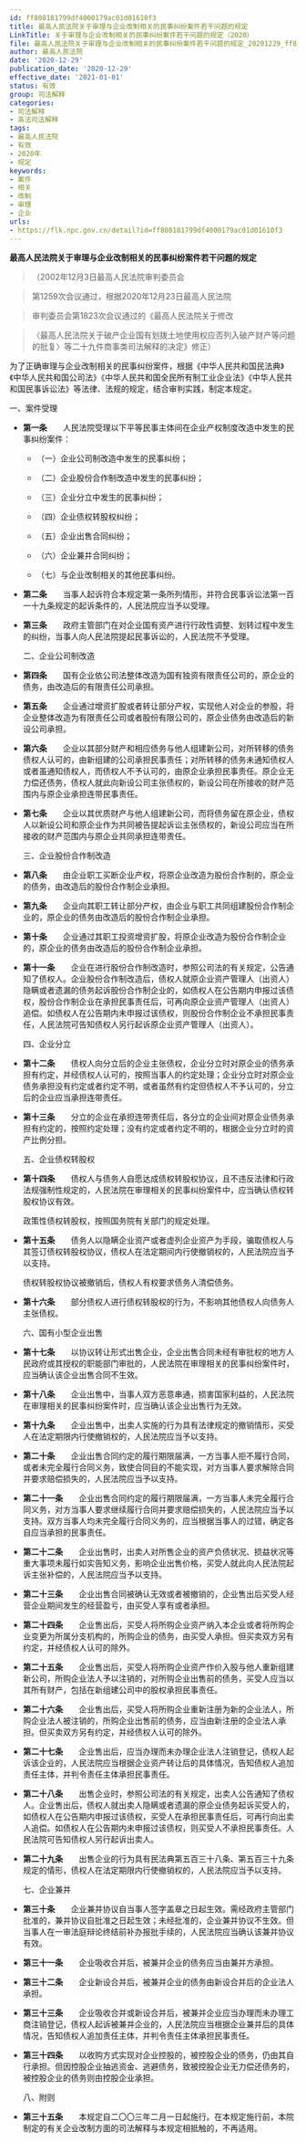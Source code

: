 ```yaml
---
id: ff808181799df4000179ac01d01610f3
title: 最高人民法院关于审理与企业改制相关的民事纠纷案件若干问题的规定
LinkTitle: 关于审理与企业改制相关的民事纠纷案件若干问题的规定（2020）
file: 最高人民法院关于审理与企业改制相关的民事纠纷案件若干问题的规定_20201229_ff808181799df4000179ac01d01610f3.docx
author: 最高人民法院
date: '2020-12-29'
publication_date: '2020-12-29'
effective_date: '2021-01-01'
status: 有效
group: 司法解释
categories:
- 司法解释
- 高法司法解释
tags:
- 最高人民法院
- 有效
- 2020年
- 规定
keywords:
- 案件
- 相关
- 改制
- 审理
- 企业
urls:
- https://flk.npc.gov.cn/detail?id=ff808181799df4000179ac01d01610f3
---
```


**最高人民法院关于审理与企业改制相关的民事纠纷案件若干问题的规定**

> （2002年12月3日最高人民法院审判委员会

> 第1259次会议通过，根据2020年12月23日最高人民法院

> 审判委员会第1823次会议通过的《最高人民法院关于修改

> 〈最高人民法院关于破产企业国有划拨土地使用权应否列入破产财产等问题的批复〉等二十九件商事类司法解释的决定》修正）

为了正确审理与企业改制相关的民事纠纷案件，根据《中华人民共和国民法典》《中华人民共和国公司法》《中华人民共和国全民所有制工业企业法》《中华人民共和国民事诉讼法》等法律、法规的规定，结合审判实践，制定本规定。

一、案件受理

- **第一条**　　人民法院受理以下平等民事主体间在企业产权制度改造中发生的民事纠纷案件：

  - （一）企业公司制改造中发生的民事纠纷；

  - （二）企业股份合作制改造中发生的民事纠纷；

  - （三）企业分立中发生的民事纠纷；

  - （四）企业债权转股权纠纷；

  - （五）企业出售合同纠纷；

  - （六）企业兼并合同纠纷；

  - （七）与企业改制相关的其他民事纠纷。

- **第二条**　　当事人起诉符合本规定第一条所列情形，并符合民事诉讼法第一百一十九条规定的起诉条件的，人民法院应当予以受理。

- **第三条**　　政府主管部门在对企业国有资产进行行政性调整、划转过程中发生的纠纷，当事人向人民法院提起民事诉讼的，人民法院不予受理。

  二、企业公司制改造

- **第四条**　　国有企业依公司法整体改造为国有独资有限责任公司的，原企业的债务，由改造后的有限责任公司承担。

- **第五条**　　企业通过增资扩股或者转让部分产权，实现他人对企业的参股，将企业整体改造为有限责任公司或者股份有限公司的，原企业债务由改造后的新设公司承担。

- **第六条**　　企业以其部分财产和相应债务与他人组建新公司，对所转移的债务债权人认可的，由新组建的公司承担民事责任；对所转移的债务未通知债权人或者虽通知债权人，而债权人不予认可的，由原企业承担民事责任。原企业无力偿还债务，债权人就此向新设公司主张债权的，新设公司在所接收的财产范围内与原企业承担连带民事责任。

- **第七条**　　企业以其优质财产与他人组建新公司，而将债务留在原企业，债权人以新设公司和原企业作为共同被告提起诉讼主张债权的，新设公司应当在所接收的财产范围内与原企业共同承担连带责任。

  三、企业股份合作制改造

- **第八条**　　由企业职工买断企业产权，将原企业改造为股份合作制的，原企业的债务，由改造后的股份合作制企业承担。

- **第九条**　　企业向其职工转让部分产权，由企业与职工共同组建股份合作制企业的，原企业的债务由改造后的股份合作制企业承担。

- **第十条**　　企业通过其职工投资增资扩股，将原企业改造为股份合作制企业的，原企业的债务由改造后的股份合作制企业承担。

- **第十一条**　　企业在进行股份合作制改造时，参照公司法的有关规定，公告通知了债权人。企业股份合作制改造后，债权人就原企业资产管理人（出资人）隐瞒或者遗漏的债务起诉股份合作制企业的，如债权人在公告期内申报过该债权，股份合作制企业在承担民事责任后，可再向原企业资产管理人（出资人）追偿。如债权人在公告期内未申报过该债权，则股份合作制企业不承担民事责任，人民法院可告知债权人另行起诉原企业资产管理人（出资人）。

  四、企业分立

- **第十二条**　　债权人向分立后的企业主张债权，企业分立时对原企业的债务承担有约定，并经债权人认可的，按照当事人的约定处理；企业分立时对原企业债务承担没有约定或者约定不明，或者虽然有约定但债权人不予认可的，分立后的企业应当承担连带责任。

- **第十三条**　　分立的企业在承担连带责任后，各分立的企业间对原企业债务承担有约定的，按照约定处理；没有约定或者约定不明的，根据企业分立时的资产比例分担。

  五、企业债权转股权

- **第十四条**　　债权人与债务人自愿达成债权转股权协议，且不违反法律和行政法规强制性规定的，人民法院在审理相关的民事纠纷案件中，应当确认债权转股权协议有效。

  政策性债权转股权，按照国务院有关部门的规定处理。

- **第十五条**　　债务人以隐瞒企业资产或者虚列企业资产为手段，骗取债权人与其签订债权转股权协议，债权人在法定期间内行使撤销权的，人民法院应当予以支持。

  债权转股权协议被撤销后，债权人有权要求债务人清偿债务。

- **第十六条**　　部分债权人进行债权转股权的行为，不影响其他债权人向债务人主张债权。

  六、国有小型企业出售

- **第十七条**　　以协议转让形式出售企业，企业出售合同未经有审批权的地方人民政府或其授权的职能部门审批的，人民法院在审理相关的民事纠纷案件时，应当确认该企业出售合同不生效。

- **第十八条**　　企业出售中，当事人双方恶意串通，损害国家利益的，人民法院在审理相关的民事纠纷案件时，应当确认该企业出售行为无效。

- **第十九条**　　企业出售中，出卖人实施的行为具有法律规定的撤销情形，买受人在法定期限内行使撤销权的，人民法院应当予以支持。

- **第二十条**　　企业出售合同约定的履行期限届满，一方当事人拒不履行合同，或者未完全履行合同义务，致使合同目的不能实现，对方当事人要求解除合同并要求赔偿损失的，人民法院应当予以支持。

- **第二十一条**　　企业出售合同约定的履行期限届满，一方当事人未完全履行合同义务，对方当事人要求继续履行合同并要求赔偿损失的，人民法院应当予以支持。双方当事人均未完全履行合同义务的，应当根据当事人的过错，确定各自应当承担的民事责任。

- **第二十二条**　　企业出售时，出卖人对所售企业的资产负债状况、损益状况等重大事项未履行如实告知义务，影响企业出售价格，买受人就此向人民法院起诉主张补偿的，人民法院应当予以支持。

- **第二十三条**　　企业出售合同被确认无效或者被撤销的，企业售出后买受人经营企业期间发生的经营盈亏，由买受人享有或者承担。

- **第二十四条**　　企业售出后，买受人将所购企业资产纳入本企业或者将所购企业变更为所属分支机构的，所购企业的债务，由买受人承担。但买卖双方另有约定，并经债权人认可的除外。

- **第二十五条**　　企业售出后，买受人将所购企业资产作价入股与他人重新组建新公司，所购企业法人予以注销的，对所购企业出售前的债务，买受人应当以其所有财产，包括在新组建公司中的股权承担民事责任。

- **第二十六条**　　企业售出后，买受人将所购企业重新注册为新的企业法人，所购企业法人被注销的，所购企业出售前的债务，应当由新注册的企业法人承担。但买卖双方另有约定，并经债权人认可的除外。

- **第二十七条**　　企业售出后，应当办理而未办理企业法人注销登记，债权人起诉该企业的，人民法院应当根据企业资产转让后的具体情况，告知债权人追加责任主体，并判令责任主体承担民事责任。

- **第二十八条**　　出售企业时，参照公司法的有关规定，出卖人公告通知了债权人。企业售出后，债权人就出卖人隐瞒或者遗漏的原企业债务起诉买受人的，如债权人在公告期内申报过该债权，买受人在承担民事责任后，可再行向出卖人追偿。如债权人在公告期内未申报过该债权，则买受人不承担民事责任。人民法院可告知债权人另行起诉出卖人。

- **第二十九条**　　出售企业的行为具有民法典第五百三十八条、第五百三十九条规定的情形，债权人在法定期限内行使撤销权的，人民法院应当予以支持。

  七、企业兼并

- **第三十条**　　企业兼并协议自当事人签字盖章之日起生效。需经政府主管部门批准的，兼并协议自批准之日起生效；未经批准的，企业兼并协议不生效。但当事人在一审法庭辩论终结前补办报批手续的，人民法院应当确认该兼并协议有效。

- **第三十一条**　　企业吸收合并后，被兼并企业的债务应当由兼并方承担。

- **第三十二条**　　企业新设合并后，被兼并企业的债务由新设合并后的企业法人承担。

- **第三十三条**　　企业吸收合并或新设合并后，被兼并企业应当办理而未办理工商注销登记，债权人起诉被兼并企业的，人民法院应当根据企业兼并后的具体情况，告知债权人追加责任主体，并判令责任主体承担民事责任。

- **第三十四条**　　以收购方式实现对企业控股的，被控股企业的债务，仍由其自行承担。但因控股企业抽逃资金、逃避债务，致被控股企业无力偿还债务的，被控股企业的债务则由控股企业承担。

  八、附则

- **第三十五条**　　本规定自二〇〇三年二月一日起施行。在本规定施行前，本院制定的有关企业改制方面的司法解释与本规定相抵触的，不再适用。
